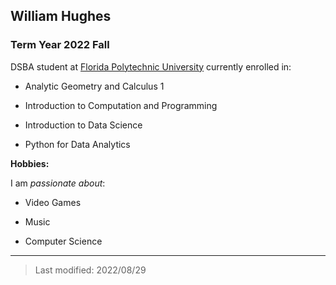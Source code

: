 ## William Hughes

### Term Year 2022 Fall

DSBA student at [Florida Polytechnic University](https://www.floridapoly.edu) currently enrolled in: 

- Analytic Geometry and Calculus 1

- Introduction to Computation and Programming

- Introduction to Data Science

- Python for Data Analytics

**Hobbies:**

I am _passionate about_: 

- Video Games

- Music

- Computer Science

***

> Last modified: 2022/08/29